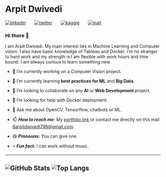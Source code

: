 # Arpit Dwivedi

[![linkedin](https://github.com/arpit-dwivedi/arpit-dwivedi.github.io/blob/master/assets/img/Webp.net-resizeimage.png)](https://www.linkedin.com/in/dwivedi-arpit/)&nbsp;&nbsp;&nbsp;&nbsp;&nbsp;&nbsp;&nbsp;[![twitter](https://github.com/arpit-dwivedi/arpit-dwivedi.github.io/blob/master/assets/img/ttt.png)](https://twitter.com/sdwivediarpit)&nbsp;&nbsp;&nbsp;&nbsp;&nbsp;&nbsp;&nbsp;[![kaggle](https://github.com/arpit-dwivedi/arpit-dwivedi/blob/master/kaggle.png)](https://www.kaggle.com/arpitdw)&nbsp;&nbsp;&nbsp;&nbsp;&nbsp;&nbsp;&nbsp;[![mail](https://github.com/arpit-dwivedi/arpit-dwivedi/blob/master/m1.png)](mailto:8arpitdwivedi798@gmail.com)

### Hi there 👋

I am Arpit Dwivedi. My main interest lies in Machine Learning and Computer vision. I also have basic knowledge of Tableau and Docker. I'm no stranger to hard work and my strength is I am flexible with work hours and time bound. I am always curious to learn something new.



- 🔭 I’m currently working on a Computer Vision project.

- 🌱 I’m currently learning **best practices for ML** and **Big Data**.

- 👯 I’m looking to collaborate on any **AI** or **Web Development** project.

- 🤔 I’m looking for help with Docker deployment.

- 💬 Ask me about OpenCV, Tensorflow, chatbots or ML.

- 📫 ***How to reach me***: My [portfolio link](http://arpit-dwivedi.me/) or contact me directly on this mail [8arpitdwivedi798@gmail.com](mailto:8arpitdwivedi798@gmail.com).

- 😄 ***Pronouns:*** You can give one.

- ⚡ ***Fun fact:*** I can work without music. 

---
![GitHub Stats](https://github-readme-stats.vercel.app/api?username=arpit-dwivedi&show_icons=true) ![Top Langs](https://github-readme-stats.vercel.app/api/top-langs/?username=arpit-dwivedi)
---


